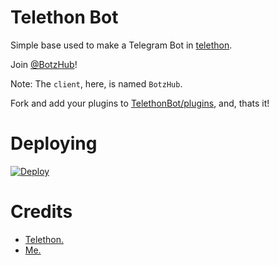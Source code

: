 # Telethon Bot
Simple base used to make a Telegram Bot in [telethon](https://github.com/LonamiWebs/Telethon).
   
Join [@BotzHub](https://t.me/BotzHub)!
    
Note: The `client`, here, is named `BotzHub`.
   
Fork and add your plugins to [TelethonBot/plugins](./TelethonBot/plugins), and, thats it!

# Deploying
[![Deploy](https://www.herokucdn.com/deploy/button.svg)](https://heroku.com/deploy?template=https://github.com/abhishek79799/PANDITBOT)

# Credits
- [Telethon.](https://github.com/LonamiWebs/Telethon)
- [Me.](https://t.me/xditya)
